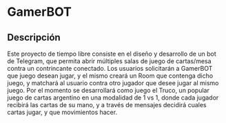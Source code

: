 # GamerBOT

## Descripción
Este proyecto de tiempo libre consiste en el diseño y desarrollo de un bot de Telegram, que permita abrir múltiples salas de juego de cartas/mesa contra un contrincante conectado. Los usuarios solicitarán a GamerBOT que juego desean jugar, y el mismo creará un Room que contenga dicho juego, y matchará al usuario contra otro jugador que desee jugar al mismo juego.
Por el momento se desarrollará como juego el Truco, un popular juego de cartas argentino en una modalidad de 1 vs 1, donde cada jugador recibirá las cartas de su mano, y a través de mensajes decidirá cuales cartas jugar, y que movimientos hacer.

